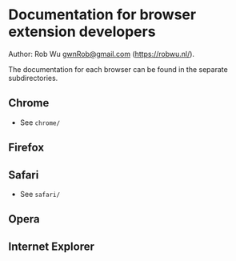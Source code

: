 # Documentation for browser extension developers
Author: Rob Wu <gwnRob@gmail.com> (https://robwu.nl/).

The documentation for each browser can be found in the separate subdirectories.

## Chrome
- See `chrome/`

## Firefox
## Safari
- See `safari/`

## Opera
## Internet Explorer
